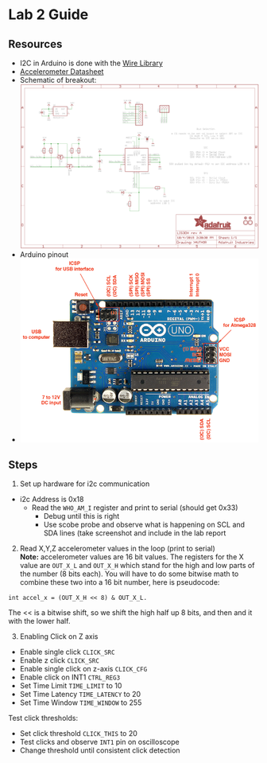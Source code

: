 # Lab 2 Guide

## Resources

* I2C in Arduino is done with the [Wire Library](https://www.arduino.cc/en/Reference/Wire)
* [Accelerometer Datasheet](https://cdn-shop.adafruit.com/datasheets/LIS3DH.pdf)
* Schematic of breakout:
![Schematic of breakout](sensors_sch.png)
* Arduino pinout
* ![Arduino Pinout](Arduino-Uno-R3-Pinouts.png)
  
## Steps

1)	Set up hardware for i2c communication  

* i2c Address is 0x18
	* Read the ```WHO_AM_I``` register and print to serial (should get 0x33)
		* Debug until this is right
		* Use scobe probe and observe what is happening on SCL and SDA lines (take screenshot and include in the lab report

2)	Read X,Y,Z accelerometer values in the loop (print to serial)  
**Note:** accelerometer values are 16 bit values.  The registers for the X value are ```OUT_X_L``` and ```OUT_X_H``` which stand for the high and low parts of the number (8 bits each).  You will have to do some bitwise math to combine these two into a 16 bit number, here is pseudocode: 

```
int accel_x = (OUT_X_H << 8) & OUT_X_L.  
```
  
The << is a bitwise shift, so we shift the high half up 8 bits, and then and it with the lower half.

3)	Enabling Click on Z axis  

* Enable single click ```CLICK_SRC```
* Enable z click ```CLICK_SRC```
* Enable single click on z-axis ```CLICK_CFG```
* Enable click on INT1 ```CTRL_REG3```
* Set Time Limit ```TIME_LIMIT``` to 10
* Set Time Latency ```TIME_LATENCY``` to 20
* Set Time Window ```TIME_WINDOW``` to 255

Test click thresholds:
* Set click threshold ```CLICK_THIS``` to 20
* Test clicks and observe ```INT1``` pin on oscilloscope
* Change threshold until consistent click detection

